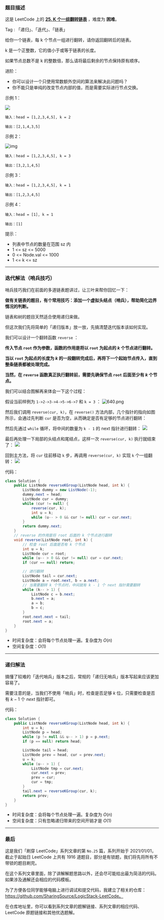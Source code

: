 ### 题目描述

这是 LeetCode 上的 **[25. K 个一组翻转链表](https://leetcode-cn.com/problems/reverse-nodes-in-k-group/solution/shua-chuan-lc-duo-tu-jiang-jie-di-gui-gu-6wr0/)** ，难度为 **困难**。

Tag : 「递归」、「迭代」、「链表」



给你一个链表，每 k 个节点一组进行翻转，请你返回翻转后的链表。

k 是一个正整数，它的值小于或等于链表的长度。

如果节点总数不是 k 的整数倍，那么请将最后剩余的节点保持原有顺序。

进阶：

* 你可以设计一个只使用常数额外空间的算法来解决此问题吗？
* 你不能只是单纯的改变节点内部的值，而是需要实际进行节点交换。

示例 1：

![](https://assets.leetcode.com/uploads/2020/10/03/reverse_ex1.jpg)

```
输入：head = [1,2,3,4,5], k = 2

输出：[2,1,4,3,5]
```
示例 2：

![img](https://assets.leetcode.com/uploads/2020/10/03/reverse_ex2.jpg)

```
输入：head = [1,2,3,4,5], k = 3

输出：[3,2,1,4,5]
```
示例 3：
```
输入：head = [1,2,3,4,5], k = 1

输出：[1,2,3,4,5]
```
示例 4：
```
输入：head = [1], k = 1

输出：[1]
```
提示：
* 列表中节点的数量在范围 sz 内
* 1 <= sz <= 5000
* 0 <= Node.val <= 1000
* 1 <= k <= sz

---

### 迭代解法（哨兵技巧）

哨兵技巧我们在前面的多道链表题讲过，让三叶来帮你回忆一下：

**做有关链表的题目，有个常用技巧：添加一个虚拟头结点（哨兵），帮助简化边界情况的判断。**

链表和树的题目天然适合使用递归来做。

但这次我们先将简单的「递归版本」放一放，先搞清楚迭代版本该如何实现。

我们可以设计一个翻转函数 `reverse` ：

**传入节点 `root` 作为参数，函数的作用是将以 `root` 为起点的 $k$ 个节点进行翻转。**

**当以 `root` 为起点的长度为 $k$ 的一段翻转完成后，再将下一个起始节点传入，直到整条链表都被处理完成。**

**当然，在 `reverse` 函数真正执行翻转前，需要先确保节点 `root` 后面至少有 $k$ 个节点。**

我们可以结合图解再来体会一下这个过程：

假设当前样例为 `1->2->3->4->5->6->7` 和 `k = 3` ：
![640.png](https://pic.leetcode-cn.com/1611504231-hpqWAW-640.png)

然后我们调用 `reverse(cur, k)`，在 `reverse()` 方法内部，几个指针的指向如图所示，会通过先判断 `cur` 是否为空，从而确定是否有足够的节点进行翻转：

然后先通过 `while` 循环，将中间的数量为 `k - 1` 的 next 指针进行翻转：
![](https://pic.leetcode-cn.com/1611504239-sVeymg-640%20(1).png)

最后再处理一下局部的头结点和尾结点，这样一次 `reverse(cur, k)` 执行就结束了：
![](https://pic.leetcode-cn.com/1611504254-SJiHDp-640%20(2).png)

回到主方法，将 `cur` 往前移动 `k` 步，再调用 `reverse(cur, k)` 实现 `k` 个一组翻转：
![](https://pic.leetcode-cn.com/1611504265-qZGFAs-640%20(3).png)

代码：
```Java []
class Solution {
    public ListNode reverseKGroup(ListNode head, int k) {
        ListNode dummy = new ListNode(-1);
        dummy.next = head;
        ListNode cur = dummy;
        while (cur != null) {
            reverse(cur, k);
            int u = k;    
            while (u-- > 0 && cur != null) cur = cur.next;
        }
        return dummy.next;
    }
    // reverse 的作用是将 root 后面的 k 个节点进行翻转
    void reverse(ListNode root, int k) {
        // 检查 root 后面是否有 k 个节点
        int u = k;
        ListNode cur = root;
        while (u-- > 0 && cur != null) cur = cur.next;
        if (cur == null) return;

        // 进行翻转
        ListNode tail = cur.next;
        ListNode a = root.next, b = a.next;
        // 当需要翻转 k 个节点时，中间就有 k - 1 个 next 指针需要翻转
        while (k-- > 1) {
            ListNode c = b.next;
            b.next = a;
            a = b;
            b = c;
        }
        root.next.next = tail;
        root.next = a;
    }
}
```
* 时间复杂度：会将每个节点处理一遍。复杂度为 $O(n)$
* 空间复杂度：$O(1)$

---

### 递归解法

搞懂了较难的「迭代哨兵」版本之后，常规的「递归无哨兵」版本写起来应该更加容易了。

需要注意的是，当我们不使用「哨兵」时，检查是否足够 $k$ 位，只需要检查是否有 $k - 1$ 个 $next$ 指针即可。

代码：
```Java []
class Solution {
    public ListNode reverseKGroup(ListNode head, int k) {
        int u = k;
        ListNode p = head;
        while (p != null && u-- > 1) p = p.next;
        if (p == null) return head;

        ListNode tail = head;
        ListNode prev = head, cur = prev.next;
        u = k;
        while (u-- > 1) {
            ListNode tmp = cur.next;
            cur.next = prev;
            prev = cur;
            cur = tmp;
        }
        tail.next = reverseKGroup(cur, k);
        return prev;
    }
}
```
* 时间复杂度：会将每个节点处理一遍。复杂度为 $O(n)$
* 空间复杂度：只有忽略递归带来的空间开销才是 $O(1)$

---

### 最后

这是我们「刷穿 LeetCode」系列文章的第 `No.25` 篇，系列开始于 2021/01/01，截止于起始日 LeetCode 上共有 1916 道题目，部分是有锁题，我们将先将所有不带锁的题目刷完。

在这个系列文章里面，除了讲解解题思路以外，还会尽可能给出最为简洁的代码。如果涉及通解还会相应的代码模板。

为了方便各位同学能够电脑上进行调试和提交代码，我建立了相关的仓库：https://github.com/SharingSource/LogicStack-LeetCode。

在仓库地址里，你可以看到系列文章的题解链接、系列文章的相应代码、LeetCode 原题链接和其他优选题解。


